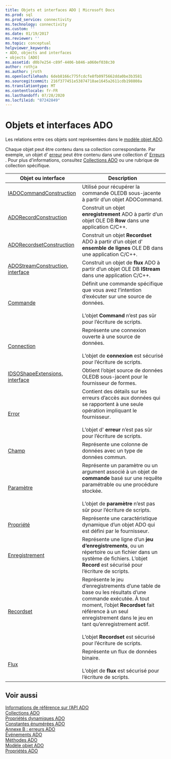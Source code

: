 ```yaml
---
title: Objets et interfaces ADO | Microsoft Docs
ms.prod: sql
ms.prod_service: connectivity
ms.technology: connectivity
ms.custom: ''
ms.date: 01/19/2017
ms.reviewer: ''
ms.topic: conceptual
helpviewer_keywords:
- ADO, objects and interfaces
- objects [ADO]
ms.assetid: d0b7e254-c89f-4406-b846-a060ef038c30
author: rothja
ms.author: jroth
ms.openlocfilehash: 6deb8166c775fcdcfe8fb0975662dda0be3b3581
ms.sourcegitcommit: 216f377451e53874718ae1645a2611cdb198808a
ms.translationtype: MT
ms.contentlocale: fr-FR
ms.lasthandoff: 07/28/2020
ms.locfileid: "87242849"
---
```

# <a name="ado-objects-and-interfaces"></a>Objets et interfaces ADO
Les relations entre ces objets sont représentées dans le [modèle objet ADO](../../../ado/reference/ado-api/ado-object-model.md).  
  
 Chaque objet peut être contenu dans sa collection correspondante. Par exemple, un objet d' [erreur](../../../ado/reference/ado-api/error-object.md) peut être contenu dans une collection d' [Erreurs](../../../ado/reference/ado-api/errors-collection-ado.md) . Pour plus d’informations, consultez [Collections ADO](../../../ado/reference/ado-api/ado-collections.md) ou une rubrique de collection spécifique.  
  
|Objet ou interface|Description|  
|-|-|  
|[IADOCommandConstruction](https://msdn.microsoft.com/library/windows/desktop/aa965677.aspx)|Utilisé pour récupérer la commande OLEDB sous-jacente à partir d’un objet ADOCommand.|  
|[ADORecordConstruction](../../../ado/reference/ado-api/adorecordconstruction-interface.md)|Construit un objet **enregistrement** ADO à partir d’un objet OLE DB **Row** dans une application C/C++.|  
|[ADORecordsetConstruction](../../../ado/reference/ado-api/adorecordsetconstruction-interface.md)|Construit un objet **Recordset** ADO à partir d’un objet d' **ensemble de lignes** OLE DB dans une application C/C++.|  
|[ADOStreamConstruction, interface](../../../ado/reference/ado-api/adostreamconstruction-interface.md)|Construit un objet de **flux** ADO à partir d’un objet OLE DB **IStream** dans une application C/C++.|  
|[Commande](../../../ado/reference/ado-api/command-object-ado.md)|Définit une commande spécifique que vous avez l’intention d’exécuter sur une source de données.<br /><br /> L’objet **Command** n’est pas sûr pour l’écriture de scripts.|  
|[Connection](../../../ado/reference/ado-api/connection-object-ado.md)|Représente une connexion ouverte à une source de données.<br /><br /> L’objet de **connexion** est sécurisé pour l’écriture de scripts.|  
|[IDSOShapeExtensions, interface](../../../ado/reference/ado-api/idsoshapeextensions-interface.md)|Obtient l’objet source de données OLEDB sous-jacent pour le fournisseur de formes.|  
|[Error](../../../ado/reference/ado-api/error-object.md)|Contient des détails sur les erreurs d’accès aux données qui se rapportent à une seule opération impliquant le fournisseur.<br /><br /> L’objet d' **erreur** n’est pas sûr pour l’écriture de scripts.|  
|[Champ](../../../ado/reference/ado-api/field-object.md)|Représente une colonne de données avec un type de données commun.|  
|[Paramètre](../../../ado/reference/ado-api/parameter-object.md)|Représente un paramètre ou un argument associé à un objet de **commande** basé sur une requête paramétrable ou une procédure stockée.<br /><br /> L’objet de **paramètre** n’est pas sûr pour l’écriture de scripts.|  
|[Propriété](../../../ado/reference/ado-api/property-object-ado.md)|Représente une caractéristique dynamique d’un objet ADO qui est défini par le fournisseur.|  
|[Enregistrement](../../../ado/reference/ado-api/record-object-ado.md)|Représente une ligne d’un **jeu d’enregistrements**, ou un répertoire ou un fichier dans un système de fichiers. L’objet **Record** est sécurisé pour l’écriture de scripts.|  
|[Recordset](../../../ado/reference/ado-api/recordset-object-ado.md)|Représente le jeu d’enregistrements d’une table de base ou les résultats d’une commande exécutée. À tout moment, l’objet **Recordset** fait référence à un seul enregistrement dans le jeu en tant qu’enregistrement actif.<br /><br /> L’objet **Recordset** est sécurisé pour l’écriture de scripts.|  
|[Flux](../../../ado/reference/ado-api/stream-object-ado.md)|Représente un flux de données binaire.<br /><br /> L’objet de **flux** est sécurisé pour l’écriture de scripts.|  
  
## <a name="see-also"></a>Voir aussi  
 [Informations de référence sur l’API ADO](../../../ado/reference/ado-api/ado-api-reference.md)   
 [Collections ADO](../../../ado/reference/ado-api/ado-collections.md)   
 [Propriétés dynamiques ADO](../../../ado/reference/ado-api/ado-dynamic-properties.md)   
 [Constantes énumérées ADO](../../../ado/reference/ado-api/ado-enumerated-constants.md)   
 [Annexe B : erreurs ADO](../../../ado/guide/appendixes/appendix-b-ado-errors.md)   
 [Événements ADO](../../../ado/reference/ado-api/ado-events.md)   
 [Méthodes ADO](../../../ado/reference/ado-api/ado-methods.md)   
 [Modèle objet ADO](../../../ado/reference/ado-api/ado-object-model.md)   
 [Propriétés ADO](../../../ado/reference/ado-api/ado-properties.md)
